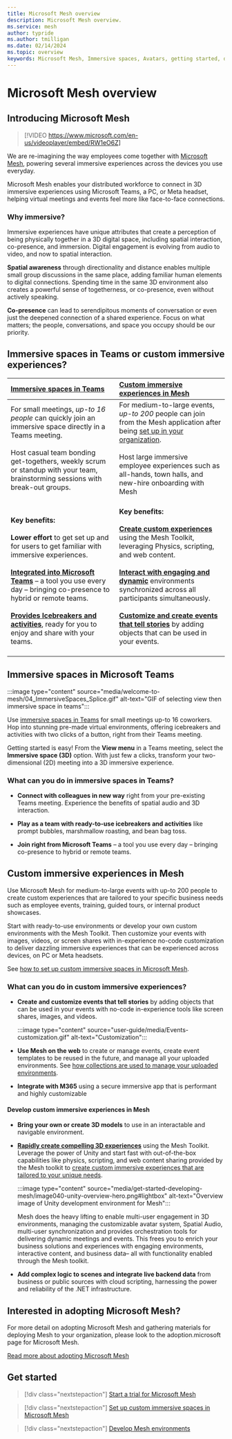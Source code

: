 ```yaml
---
title: Microsoft Mesh overview
description: Microsoft Mesh overview.
ms.service: mesh
author: typride
ms.author: tmilligan
ms.date: 02/14/2024
ms.topic: overview
keywords: Microsoft Mesh, Immersive spaces, Avatars, getting started, documentation, features
---
```


# Microsoft Mesh overview

## Introducing Microsoft Mesh

> [!VIDEO https://www.microsoft.com/en-us/videoplayer/embed/RW1eO6Z]

We are re-imagining the way employees come together with [Microsoft Mesh](https://www.microsoft.com/en-us/microsoft-teams/microsoft-mesh), powering several immersive experiences across the devices you use everyday.

Microsoft Mesh enables your distributed workforce to connect in 3D immersive experiences using Microsoft Teams, a PC, or Meta headset, helping virtual meetings and events feel more like face-to-face connections.

### Why immersive?

Immersive experiences have unique attributes that create a perception of being physically together in a 3D digital space, including spatial interaction, co-presence, and immersion. Digital engagement is evolving from audio to video, and now to spatial interaction.

**Spatial awareness** through directionality and distance enables multiple small group discussions in the same place, adding familiar human elements to digital connections. Spending time in the same 3D environment also creates a powerful sense of togetherness, or co-presence, even without actively speaking.

**Co-presence** can lead to serendipitous moments of conversation or even just the deepened connection of a shared experience. Focus on what matters; the people, conversations, and space you occupy should be our priority.

## Immersive spaces in Teams or custom immersive experiences?

|**[Immersive spaces in Teams](#immersive-spaces-in-microsoft-teams)** |[**Custom immersive experiences in Mesh**](#what-can-you-do-in-custom-immersive-experiences)  |
|:---------|:---------|
| For small meetings, *up-to 16 people* can quickly join an immersive space directly in a Teams meeting. <br><br> Host casual team bonding get-togethers, weekly scrum or standup with your team, brainstorming sessions with break-out groups. <br><br> | For medium-to-large events, *up-to 200* people can join from the Mesh application after being [set up in your organization](Setup/Content/preparing-your-organization.md). <br><br> Host large immersive employee experiences such as all-hands, town halls, and new-hire onboarding with Mesh <br><br> |
|**Key benefits:** <br><br> **Lower effort** to get set up and for users to get familiar with immersive experiences. <br><br>**[Integrated into Microsoft Teams](https://support.microsoft.com/en-us/office/get-started-with-immersive-spaces-in-microsoft-teams-4a6182f8-0f43-4c24-bb66-ef229fa221d8)** – a tool you use every day – bringing co-presence to hybrid or remote teams. <br><br> **[Provides Icebreakers and activities](https://support.microsoft.com/en-us/office/use-in-meeting-controls-for-immersive-spaces-in-microsoft-teams-ccf689d0-b47e-4e11-9eff-2ca0ce87f422#bkmk_social_games)**, ready for you to enjoy and share with your teams. | **Key benefits:** <br><br> **[Create custom experiences](develop/development-overview.md#what-you-can-do-with-mesh)** using the Mesh Toolkit, leveraging Physics, scripting, and web content.  <br><br> **[Interact with engaging and dynamic](user-guide/join-an-event.md)** environments synchronized across all participants simultaneously. <br><br> **[Customize and create events that tell stories](events-guide/customize-event.md)** by adding objects that can be used in your events.  <br><br>   |

## Immersive spaces in Microsoft Teams

:::image type="content" source="media/welcome-to-mesh/04_ImmersiveSpaces_Splice.gif" alt-text="GIF of selecting view then immersive space in teams":::

Use [immersive spaces in Teams](https://support.microsoft.com/en-us/topic/4a6182f8-0f43-4c24-bb66-ef229fa221d8#ID0EBH=Microsoft_Teams) for small meetings up-to 16 coworkers. Hop into stunning pre-made virtual environments, offering icebreakers and activities with two clicks of a button, right from their Teams meeting.

Getting started is easy! From the **View menu** in a Teams meeting, select the **Immersive space (3D)** option. With just few a clicks, transform your two-dimensional (2D) meeting into a 3D immersive experience.

### What can you do in immersive spaces in Teams?

- **Connect with colleagues in new way** right from your pre-existing Teams meeting. Experience the benefits of spatial audio and 3D interaction.

- **Play as a team with ready-to-use icebreakers and activities** like prompt bubbles, marshmallow roasting, and bean bag toss.

- **Join right from Microsoft Teams** – a tool you use every day – bringing co-presence to hybrid or remote teams.

## Custom immersive experiences in Mesh

Use Microsoft Mesh for medium-to-large events with up-to 200 people to create custom experiences that are tailored to your specific business needs such as employee events, training, guided tours, or internal product showcases.

Start with ready-to-use environments or develop your own custom environments with the Mesh Toolkit. Then customize your events with images, videos, or screen shares with in-experience no-code customization to deliver dazzling immersive experiences that can be experienced across devices, on PC or Meta headsets.

See [how to set up custom immersive spaces in Microsoft Mesh](Setup/Content/setup-m365-mesh.md).

### What can you do in custom immersive experiences?

- **Create and customize events that tell stories** by adding objects that can be used in your events with no-code in-experience tools like screen shares, images, and videos.

    :::image type="content" source="user-guide/media/Events-customization.gif" alt-text="Customization":::

- **Use Mesh on the web** to create or manage events, create event templates to be reused in the future, and manage all your uploaded environments. See [how collections are used to manage your uploaded environments](setup/Content/manage-mesh-on-web.md).

- **Integrate with M365** using a secure immersive app that is performant and highly customizable

#### Develop custom immersive experiences in Mesh

- **Bring your own or create 3D models** to use in an interactable and navigable environment.

- **[Rapidly create compelling 3D experiences](develop/development-overview.md#what-you-can-do-with-mesh)** using the Mesh Toolkit. Leverage the power of Unity and start fast with out-of-the-box capabilities like physics, scripting, and web content sharing provided by the Mesh toolkit to [create custom immersive experiences that are tailored to your unique needs](develop/development-overview.md).

    :::image type="content" source="media/get-started-developing-mesh/image040-unity-overview-hero.png#lightbox" alt-text="Overview image of Unity development environment for Mesh":::

    Mesh does the heavy lifting to enable multi-user engagement in 3D environments, managing the customizable avatar system, Spatial Audio, multi-user synchronization and provides orchestration tools for delivering dynamic meetings and events. This frees you to enrich your business solutions and experiences with engaging environments, interactive content, and business data– all with functionality enabled through the Mesh toolkit.

- **Add complex logic to scenes and integrate live backend data** from business or public sources with cloud scripting, harnessing the power and reliability of the .NET infrastructure.

## Interested in adopting Microsoft Mesh?

For more detail on adopting Microsoft Mesh and gathering materials for deploying Mesh to your organization, please look to the adoption.microsoft page for Microsoft Mesh.

[Read more about adopting Microsoft Mesh](https://adoption.microsoft.com/en-us/microsoft-mesh/)

## Get started

> [!div class="nextstepaction"]
> [Start a trial for Microsoft Mesh](Setup/Content/it-admin-led-trials.md)

> [!div class="nextstepaction"]
> [Set up custom immersive spaces in Microsoft Mesh](Setup/Content/setup-m365-mesh.md)

> [!div class="nextstepaction"]
> [Develop Mesh environments](develop/development-overview.md)
